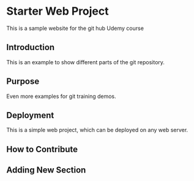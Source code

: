 # Starter Web Project

This is a sample website for the git hub Udemy course

## Introduction

This is an example to show different parts of the git repository.

## Purpose

Even more examples for git training demos.

## Deployment

This is a simple web project, which can be deployed on any web server.

## How to Contribute

## Adding New Section